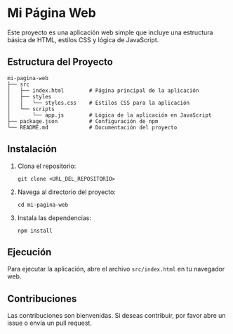 # Mi Página Web

Este proyecto es una aplicación web simple que incluye una estructura básica de HTML, estilos CSS y lógica de JavaScript.

## Estructura del Proyecto

```
mi-pagina-web
├── src
│   ├── index.html        # Página principal de la aplicación
│   ├── styles
│   │   └── styles.css    # Estilos CSS para la aplicación
│   └── scripts
│       └── app.js        # Lógica de la aplicación en JavaScript
├── package.json          # Configuración de npm
└── README.md             # Documentación del proyecto
```

## Instalación

1. Clona el repositorio:
   ```
   git clone <URL_DEL_REPOSITORIO>
   ```
2. Navega al directorio del proyecto:
   ```
   cd mi-pagina-web
   ```
3. Instala las dependencias:
   ```
   npm install
   ```

## Ejecución

Para ejecutar la aplicación, abre el archivo `src/index.html` en tu navegador web.

## Contribuciones

Las contribuciones son bienvenidas. Si deseas contribuir, por favor abre un issue o envía un pull request.